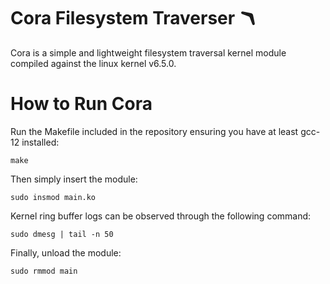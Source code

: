 # Cora Filesystem Traverser 🪃

Cora is a simple and lightweight filesystem traversal kernel module compiled against the linux kernel v6.5.0.

How to Run Cora
==========

Run the Makefile included in the repository ensuring you have at least gcc-12 installed:
```shell
make
```

Then simply insert the module:
```shell
sudo insmod main.ko
```

Kernel ring buffer logs can be observed through the following command:
```shell
sudo dmesg | tail -n 50
```

Finally, unload the module:
```shell
sudo rmmod main
```